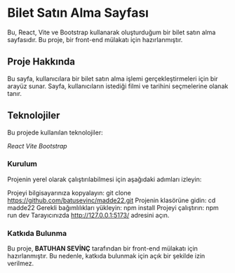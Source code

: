 # Bilet Satın Alma Sayfası
Bu, React, Vite ve Bootstrap kullanarak oluşturduğum bir bilet satın alma sayfasıdır. Bu proje, bir front-end mülakatı için hazırlanmıştır.

## Proje Hakkında
Bu sayfa, kullanıcılara bir bilet satın alma işlemi gerçekleştirmeleri için bir arayüz sunar. Sayfa, kullanıcıların istediği filmi ve tarihini seçmelerine olanak tanır.

## Teknolojiler
Bu projede kullanılan teknolojiler:

_React_
_Vite_
_Bootstrap_

### Kurulum
Projenin yerel olarak çalıştırılabilmesi için aşağıdaki adımları izleyin:

Projeyi bilgisayarınıza kopyalayın: git clone https://github.com/batusevinc/madde22.git
Projenin klasörüne gidin: cd madde22
Gerekli bağımlılıkları yükleyin: npm install
Projeyi çalıştırın: npm run dev
Tarayıcınızda http://127.0.0.1:5173/ adresini açın.



### Katkıda Bulunma
Bu proje,  **BATUHAN SEVİNÇ**  tarafından bir front-end mülakatı için hazırlanmıştır. Bu nedenle, katkıda bulunmak için açık bir şekilde izin verilmez.
